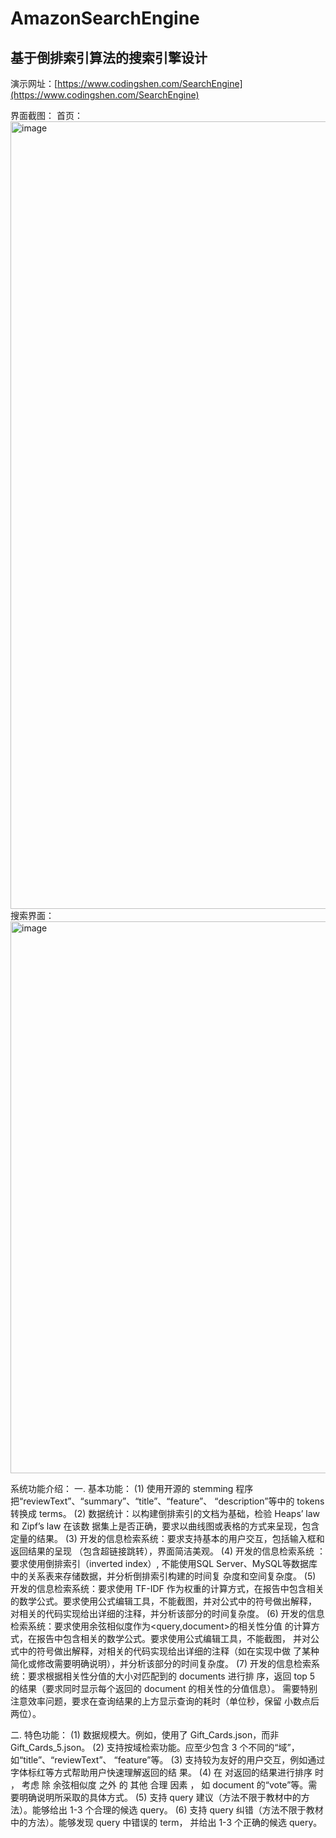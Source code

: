 # AmazonSearchEngine
## 基于倒排索引算法的搜索引擎设计

演示网址：[https://www.codingshen.com/SearchEngine](https://www.codingshen.com/SearchEngine)

界面截图：
首页：
<img width="1260" alt="image" src="https://user-images.githubusercontent.com/73343630/203271254-1920c176-389c-4fbb-8baa-28f12e38b153.png">
搜索界面：
<img width="883" alt="image" src="https://user-images.githubusercontent.com/73343630/203271407-7b7d9eb2-1937-4aeb-87d2-b82587cd9acc.png">


系统功能介绍：
一. 基本功能：
(1) 使用开源的 stemming 程序把“reviewText”、“summary”、“title”、“feature”、 “description”等中的 tokens 转换成 terms。
(2) 数据统计：以构建倒排索引的文档为基础，检验 Heaps’ law 和 Zipf’s law 在该数 据集上是否正确，要求以曲线图或表格的方式来呈现，包含定量的结果。
(3) 开发的信息检索系统：要求支持基本的用户交互，包括输入框和返回结果的呈现 （包含超链接跳转），界面简洁美观。
(4) 开发的信息检索系统 ： 要求使用倒排索引（inverted index）, 不能使用SQL Server、MySQL等数据库中的关系表来存储数据，并分析倒排索引构建的时间复 杂度和空间复杂度。
(5) 开发的信息检索系统：要求使用 TF-IDF 作为权重的计算方式，在报告中包含相关 的数学公式。要求使用公式编辑工具，不能截图，并对公式中的符号做出解释， 对相关的代码实现给出详细的注释，并分析该部分的时间复杂度。
(6) 开发的信息检索系统：要求使用余弦相似度作为<query,document>的相关性分值 的计算方式，在报告中包含相关的数学公式。要求使用公式编辑工具，不能截图， 并对公式中的符号做出解释，对相关的代码实现给出详细的注释（如在实现中做 了某种简化或修改需要明确说明），并分析该部分的时间复杂度。
(7) 开发的信息检索系统：要求根据相关性分值的大小对匹配到的 documents 进行排 序，返回 top 5 的结果（要求同时显示每个返回的 document 的相关性的分值信息）。 需要特别注意效率问题，要求在查询结果的上方显示查询的耗时（单位秒，保留 小数点后两位）。

二. 特色功能：
(1) 数据规模大。例如，使用了 Gift_Cards.json，而非 Gift_Cards_5.json。
(2) 支持按域检索功能。应至少包含 3 个不同的“域”，如“title”、“reviewText”、 “feature”等。
(3) 支持较为友好的用户交互，例如通过字体标红等方式帮助用户快速理解返回的结 果。
(4) 在 对返回的结果进行排序 时 ， 考虑 除 余弦相似度 之外 的 其他 合理 因素 ， 如 document 的“vote”等。需要明确说明所采取的具体方式。
(5) 支持 query 建议（方法不限于教材中的方法）。能够给出 1-3 个合理的候选 query。
(6) 支持 query 纠错（方法不限于教材中的方法）。能够发现 query 中错误的 term， 并给出 1-3 个正确的候选 query。
